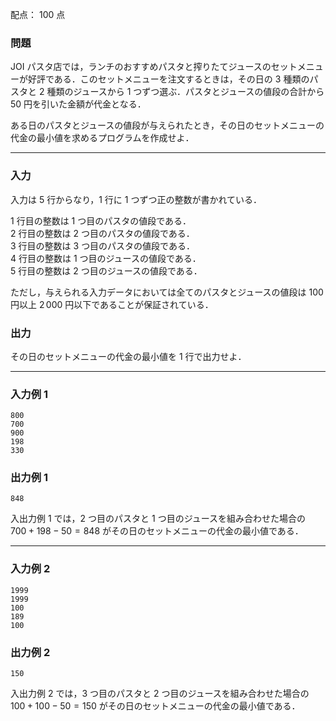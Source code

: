 配点： $100$ 点

### 問題
JOI パスタ店では，ランチのおすすめパスタと搾りたてジュースのセットメニューが好評である．このセットメニューを注文するときは，その日の $3$ 種類のパスタと $2$ 種類のジュースから $1$ つずつ選ぶ．パスタとジュースの値段の合計から $50$ 円を引いた金額が代金となる．

ある日のパスタとジュースの値段が与えられたとき，その日のセットメニューの代金の最小値を求めるプログラムを作成せよ．

---

### 入力
入力は $5$ 行からなり，$1$ 行に $1$ つずつ正の整数が書かれている．

$1$ 行目の整数は $1$ つ目のパスタの値段である．  
$2$ 行目の整数は $2$ つ目のパスタの値段である．  
$3$ 行目の整数は $3$ つ目のパスタの値段である．  
$4$ 行目の整数は $1$ つ目のジュースの値段である．  
$5$ 行目の整数は $2$ つ目のジュースの値段である．  

ただし，与えられる入力データにおいては全てのパスタとジュースの値段は $100$ 円以上 $2\,000$ 円以下であることが保証されている．

### 出力
その日のセットメニューの代金の最小値を $1$ 行で出力せよ．

---

### 入力例 1
~~~
800
700
900
198
330 
~~~

### 出力例 1
~~~
848
~~~

入出力例 $1$ では，$2$ つ目のパスタと $1$ つ目のジュースを組み合わせた場合の $700 + 198 - 50 = 848$ がその日のセットメニューの代金の最小値である．

---

### 入力例 2
~~~
1999
1999
100
189
100
~~~

### 出力例 2
~~~
150
~~~
入出力例 $2$ では，$3$ つ目のパスタと $2$ つ目のジュースを組み合わせた場合の $100 + 100 - 50 = 150$ がその日のセットメニューの代金の最小値である．
